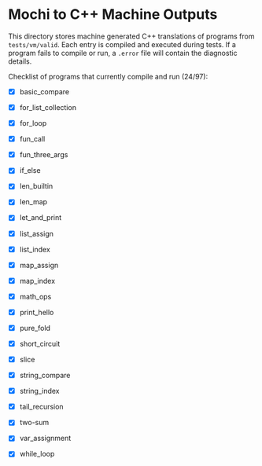 # Mochi to C++ Machine Outputs

This directory stores machine generated C++ translations of programs from `tests/vm/valid`.
Each entry is compiled and executed during tests. If a program fails to compile or run,
a `.error` file will contain the diagnostic details.

Checklist of programs that currently compile and run (24/97):
- [x] basic_compare
- [x] for_list_collection
- [x] for_loop
- [x] fun_call
- [x] fun_three_args
- [x] if_else
- [x] len_builtin
- [x] len_map
- [x] let_and_print
- [x] list_assign
- [x] list_index
- [x] map_assign
- [x] map_index
- [x] math_ops
- [x] print_hello
- [x] pure_fold
- [x] short_circuit
- [x] slice
- [x] string_compare
- [x] string_index
- [x] tail_recursion
- [x] two-sum
- [x] var_assignment
- [x] while_loop

